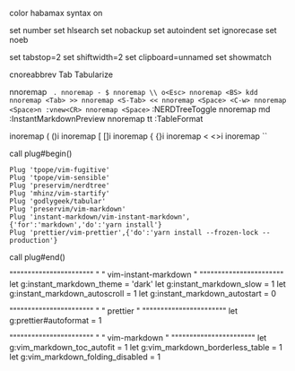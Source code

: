 color habamax
syntax on

set number
set hlsearch
set nobackup
set autoindent
set ignorecase
set noeb

set tabstop=2
set shiftwidth=2
set clipboard=unnamed
set showmatch

cnoreabbrev Tab Tabularize 

nnoremap ` .
nnoremap - $
nnoremap \\ o<Esc>
nnoremap <BS> kdd
nnoremap <Tab> >>
nnoremap <S-Tab> <<
nnoremap <Space> <C-w>
nnoremap <Space>n :vnew<CR>
nnoremap <Space>` :NERDTreeToggle<CR>
nnoremap md :InstantMarkdownPreview<CR>
nnoremap tt :TableFormat<CR>

inoremap ( ()<Esc>i
inoremap [ []<Esc>i
inoremap { {}<Esc>i
inoremap < <><Esc>i
inoremap `` <Esc>

call plug#begin()

    Plug 'tpope/vim-fugitive'
    Plug 'tpope/vim-sensible'
    Plug 'preservim/nerdtree'
    Plug 'mhinz/vim-startify'
    Plug 'godlygeek/tabular'
    Plug 'preservim/vim-markdown'
    Plug 'instant-markdown/vim-instant-markdown',{'for':'markdown','do':'yarn install'}
    Plug 'prettier/vim-prettier',{'do':'yarn install --frozen-lock --production'}

call plug#end()

"""""""""""""""""""""""
"
" vim-instant-markdown
"
"""""""""""""""""""""""
let g:instant_markdown_theme = 'dark'
let g:instant_markdown_slow = 1
let g:instant_markdown_autoscroll = 1
let g:instant_markdown_autostart = 0

"""""""""""""""""""""""
"
" prettier
"
"""""""""""""""""""""""
let g:prettier#autoformat = 1

"""""""""""""""""""""""
"
" vim-markdown
"
"""""""""""""""""""""""
let g:vim_markdown_toc_autofit = 1
let g:vim_markdown_borderless_table = 1
let g:vim_markdown_folding_disabled = 1
